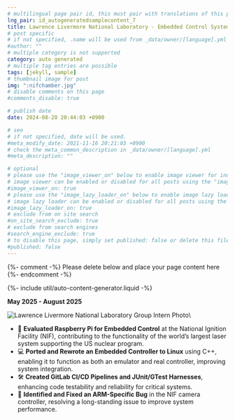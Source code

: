 ```yaml
---
# multilingual page pair id, this must pair with translations of this page. (This name must be unique)
lng_pair: id_autogeneratedsamplecontent_7
title: Lawrence Livermore National Laboratory - Embedded Control Systems Intern
# post specific
# if not specified, .name will be used from _data/owner/[language].yml
#author: ""
# multiple category is not supported
category: auto generated
# multiple tag entries are possible
tags: [jekyll, sample]
# thumbnail image for post
img: ":nifchamber.jpg"
# disable comments on this page
#comments_disable: true

# publish date
date: 2024-08-20 20:44:03 +0900

# seo
# if not specified, date will be used.
#meta_modify_date: 2021-11-16 20:21:03 +0900
# check the meta_common_description in _data/owner/[language].yml
#meta_description: ""

# optional
# please use the "image_viewer_on" below to enable image viewer for individual pages or posts (_posts/ or [language]/_posts folders).
# image viewer can be enabled or disabled for all posts using the "image_viewer_posts: true" setting in _data/conf/main.yml.
#image_viewer_on: true
# please use the "image_lazy_loader_on" below to enable image lazy loader for individual pages or posts (_posts/ or [language]/_posts folders).
# image lazy loader can be enabled or disabled for all posts using the "image_lazy_loader_posts: true" setting in _data/conf/main.yml.
#image_lazy_loader_on: true
# exclude from on site search
#on_site_search_exclude: true
# exclude from search engines
#search_engine_exclude: true
# to disable this page, simply set published: false or delete this file
#published: false
---
```


{%- comment -%} Please delete below and place your page content here {%- endcomment -%}

{%- include util/auto-content-generator.liquid -%}

<!-- outline-start -->

**May 2025 - August 2025**

![Lawrence Livermore National Laboratory Group Intern Photo](:llnlpeeps.jpg)\

- 🚀 **Evaluated Raspberry Pi for Embedded Control** at the National Ignition Facility (NIF), contributing to the functionality of the world’s largest laser system supporting the US nuclear program.  
- 💻 **Ported and Rewrote an Embedded Controller to Linux** using C++, enabling it to function as both an emulator and real controller, improving system integration.  
- 🛠️ **Created GitLab CI/CD Pipelines and JUnit/GTest Harnesses**, enhancing code testability and reliability for critical systems.  
- 🐞 **Identified and Fixed an ARM-Specific Bug** in the NIF camera controller, resolving a long-standing issue to improve system performance.



<!-- outline-end -->

